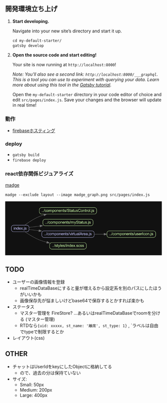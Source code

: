 ## 開発環境立ち上げ

1.  **Start developing.**

    Navigate into your new site’s directory and start it up.

    ```shell
    cd my-default-starter/
    gatsby develop
    ```

1.  **Open the source code and start editing!**

    Your site is now running at `http://localhost:8000`!

    _Note: You'll also see a second link: _`http://localhost:8000/___graphql`_. This is a tool you can use to experiment with querying your data. Learn more about using this tool in the [Gatsby tutorial](https://www.gatsbyjs.com/tutorial/part-five/#introducing-graphiql)._

    Open the `my-default-starter` directory in your code editor of choice and edit `src/pages/index.js`. Save your changes and the browser will update in real time!

### 動作

- [firebaseホスティング](https://multi-connect-f53ad.web.app/)

### deploy

- `gatsby build`
- `firebase deploy`

### react依存関係ビジュアライズ

[madge](https://github.com/pahen/madge)

```
madge --exclude layout --image madge_graph.png src/pages/index.js
```

<img src="./madge_graph.png" />

## TODO

+ ユーザーの画像情報を登録
  + realTimeDataBaseにすると量が増えるから設定系を別のパスにしたほうがいいかも
  + 画像保存先が悩ましいけどbase64で保存するとかすれば楽かも
+ ステータス
  + マスター管理を FireStore? ...あるいはrealTimeDataBaseでroomを分ける (マスター管理)
  + RTDなら`{uid: xxxxx, st_name: '離席', st_type: 1}` , `ラベルは自由でtypeで制限するとか
+ レイアウト(css)

## OTHER

+ チャットはUserIdをkeyにしたObjectに格納してる
  + ので、過去の分は保持ていない
+ サイズ: 
    + Small: 50px
    + Medium: 200px
    + Large: 400px
